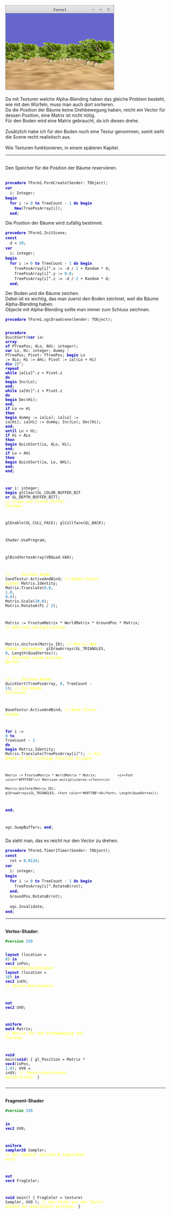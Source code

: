 <html>
<img src="image.png" alt="Selfhtml"><br><br>
Da mit Texturen welche Alpha-Blending haben das gleiche Problem besteht, wie mit den Würfeln, muss man auch dort sortieren.<br>
Da die Position der Bäume keine Drehbewegung haben, reicht ein Vector für dessen Position, eine Matrix ist nicht nötig.<br>
Für den Boden wird eine Matrix gebraucht, da ich diesen drehe.<br>
<br>
Zusätzlich habe ich für den Boden noch eine Textur genommen, somit sieht die Scene recht realistisch aus.<br>
<br>
Wie Texturen funktionieren, in einem späteren Kapitel.<br>
<hr><br>
Den Speicher für die Position der Bäume reservieren.<br>
<pre><code>
<b><font color="0000BB">procedure</font></b> TForm1.FormCreate(Sender: TObject);
<b><font color="0000BB">var</font></b>
  i: Integer;
<b><font color="0000BB">begin</font></b>
  <b><font color="0000BB">for</font></b> i := <font color="#0077BB">0</font> <b><font color="0000BB">to</font></b> TreeCount - <font color="#0077BB">1</font> <b><font color="0000BB">do</font></b> <b><font color="0000BB">begin</font></b>
    <b><font color="0000BB">New</font></b>(TreePosArray[i]);
  <b><font color="0000BB">end</font></b>;</pre></code>
Die Position der Bäume  wird zufällig bestimmt.<br>
<pre><code><b><font color="0000BB">procedure</font></b> TForm1.InitScene;
<b><font color="0000BB">const</font></b>
  d = <font color="#0077BB">10</font>;
<b><font color="0000BB">var</font></b>
  i: integer;
<b><font color="0000BB">begin</font></b>
  <b><font color="0000BB">for</font></b> i := <font color="#0077BB">0</font> <b><font color="0000BB">to</font></b> TreeCount - <font color="#0077BB">1</font> <b><font color="0000BB">do</font></b> <b><font color="0000BB">begin</font></b>
    TreePosArray[i]^.x := -d / <font color="#0077BB">2</font> + Random * d;
    TreePosArray[i]^.y := <font color="#0077BB">0</font>.<font color="#0077BB">0</font>;
    TreePosArray[i]^.z := -d / <font color="#0077BB">2</font> + Random * d;
  <b><font color="0000BB">end</font></b>;</pre></code>
Der Boden und die Bäume zeichen.<br>
Dabei ist es wichtig, das man zuerst den Boden zeichnet, weil die Bäume Alpha-Blending haben.<br>
Objecte mit Alpha-Blending sollte man immer zum Schluss zeichnen.<br>
<pre><code><b><font color="0000BB">procedure</font></b> TForm1.ogcDrawScene(Sender: TObject);

  <b><font color="0000BB">procedure</font></b> QuickSort(<b><font color="0000BB">var</font></b> ia: <b><font color="0000BB">array</font></b> <b><font color="0000BB">of</font></b> PTreePos; ALo, AHi: integer);
  <b><font color="0000BB">var</font></b>
    Lo, Hi: integer;
    dummy : PTreePos;
    Pivot: TTreePos;
  <b><font color="0000BB">begin</font></b>
    Lo := ALo;
    Hi := AHi;
    Pivot := ia[(Lo + Hi) <b><font color="0000BB">div</font></b> <font color="#0077BB">2</font>]^;
    <b><font color="0000BB">repeat</font></b>
      <b><font color="0000BB">while</font></b> ia[Lo]^.z < Pivot.z <b><font color="0000BB">do</font></b> <b><font color="0000BB">begin</font></b>
        Inc(Lo);
      <b><font color="0000BB">end</font></b>;
      <b><font color="0000BB">while</font></b> ia[Hi]^.z > Pivot.z <b><font color="0000BB">do</font></b> <b><font color="0000BB">begin</font></b>
        Dec(Hi);
      <b><font color="0000BB">end</font></b>;
      <b><font color="0000BB">if</font></b> Lo <= Hi <b><font color="0000BB">then</font></b> <b><font color="0000BB">begin</font></b>
        dummy := ia[Lo];
        ia[Lo] := ia[Hi];
        ia[Hi] := dummy;
        Inc(Lo);
        Dec(Hi);
      <b><font color="0000BB">end</font></b>;
    <b><font color="0000BB">until</font></b> Lo > Hi;
    <b><font color="0000BB">if</font></b> Hi > ALo <b><font color="0000BB">then</font></b> <b><font color="0000BB">begin</font></b>
      QuickSort(ia, ALo, Hi);
    <b><font color="0000BB">end</font></b>;
    <b><font color="0000BB">if</font></b> Lo < AHi <b><font color="0000BB">then</font></b> <b><font color="0000BB">begin</font></b>
      QuickSort(ia, Lo, AHi);
    <b><font color="0000BB">end</font></b>;
  <b><font color="0000BB">end</font></b>;

<b><font color="0000BB">var</font></b>
  i: integer;
<b><font color="0000BB">begin</font></b>
  glClear(GL_COLOR_BUFFER_BIT <b><font color="0000BB">or</font></b> GL_DEPTH_BUFFER_BIT);        <i><font color="#FFFF00">// Frame und Tiefen-Puffer löschen.</font></i>

  glEnable(GL_CULL_FACE);
  glCullface(GL_BACK);

  Shader.UseProgram;

  glBindVertexArray(VBQuad.VAO);

  <i><font color="#FFFF00">// --- Zeichne Boden</font></i>
  SandTextur.ActiveAndBind;                                   <i><font color="#FFFF00">// Boden-Textur binden</font></i>
  Matrix.Identity;
  Matrix.Translate(<font color="#0077BB">0</font>.<font color="#0077BB">0</font>, <font color="#0077BB">1</font>.<font color="#0077BB">0</font>, <font color="#0077BB">0</font>.<font color="#0077BB">0</font>);
  Matrix.Scale(<font color="#0077BB">10</font>.<font color="#0077BB">0</font>);
  Matrix.RotateA(Pi / <font color="#0077BB">2</font>);

  Matrix := FrustumMatrix * WorldMatrix * GroundPos * Matrix; <i><font color="#FFFF00">// Matrizen multiplizieren.</font></i>

  Matrix.Uniform(Matrix_ID);                                  <i><font color="#FFFF00">// Matrix dem Shader übergeben.</font></i>
  glDrawArrays(GL_TRIANGLES, <font color="#0077BB">0</font>, Length(QuadVertex));      <i><font color="#FFFF00">// Zeichnet einen kleinen Würfel.</font></i>

  <i><font color="#FFFF00">// --- Zeichne Bäume</font></i>
  QuickSort(TreePosArray, <font color="#0077BB">0</font>, TreeCount - <font color="#0077BB">1</font>);                  <i><font color="#FFFF00">// Die Bäume sortieren.</font></i>

  BaumTextur.ActiveAndBind;                                   <i><font color="#FFFF00">// Baum-Textur binden</font></i>

  <b><font color="0000BB">for</font></b> i := <font color="#0077BB">0</font> <b><font color="0000BB">to</font></b> TreeCount - <font color="#0077BB">1</font> <b><font color="0000BB">do</font></b> <b><font color="0000BB">begin</font></b>
    Matrix.Identity;
    Matrix.Translate(TreePosArray[i]^);                       <i><font color="#FFFF00">// Die Bäume an die richtige Position bringen</font></i>

    Matrix := FrustumMatrix * WorldMatrix * Matrix;           <i><font color="#FFFF00">// Matrizen multiplizieren.</font></i>

    Matrix.Uniform(Matrix_ID);
    glDrawArrays(GL_TRIANGLES, <font color="#0077BB">0</font>, Length(QuadVertex));
  <b><font color="0000BB">end</font></b>;

  ogc.SwapBuffers;
<b><font color="0000BB">end</font></b>;</pre></code>
Da sieht man, das es reicht nur den Vector zu drehen.<br>
<pre><code><b><font color="0000BB">procedure</font></b> TForm1.Timer1Timer(Sender: TObject);
<b><font color="0000BB">const</font></b>
  rot = <font color="#0077BB">0</font>.<font color="#0077BB">0134</font>;
<b><font color="0000BB">var</font></b>
  i: integer;
<b><font color="0000BB">begin</font></b>
  <b><font color="0000BB">for</font></b> i := <font color="#0077BB">0</font> <b><font color="0000BB">to</font></b> TreeCount - <font color="#0077BB">1</font> <b><font color="0000BB">do</font></b> <b><font color="0000BB">begin</font></b>
    TreePosArray[i]^.RotateB(rot);
  <b><font color="0000BB">end</font></b>;
  GroundPos.RotateB(rot);

  ogc.Invalidate;
<b><font color="0000BB">end</font></b>;</pre></code>
<hr><br>
<b>Vertex-Shader:</b><br>
<pre><code><b><font color="#008800">#version</font></b> <font color="#0077BB">330</font>

<b><font color="0000BB">layout</font></b> (location =  <font color="#0077BB">0</font>) <b><font color="0000BB">in</font></b> <b><font color="0000BB">vec3</font></b> inPos; <i><font color="#FFFF00">// Vertex-Koordinaten</font></i>
<b><font color="0000BB">layout</font></b> (location = <font color="#0077BB">10</font>) <b><font color="0000BB">in</font></b> <b><font color="0000BB">vec2</font></b> inUV;  <i><font color="#FFFF00">// Textur-Koordinaten</font></i>

<b><font color="0000BB">out</font></b> <b><font color="0000BB">vec2</font></b> UV0;

<b><font color="0000BB">uniform</font></b> <b><font color="0000BB">mat4</font></b> Matrix;                  <i><font color="#FFFF00">// Matrix für die Drehbewegung und Frustum.</font></i>

<b><font color="0000BB">void</font></b> main(<b><font color="0000BB">void</font></b>)
{
  gl_Position = Matrix * <b><font color="0000BB">vec4</font></b>(inPos, <font color="#0077BB">1</font>.<font color="#0077BB">0</font>);
  UV0         = inUV;                 <i><font color="#FFFF00">// Textur-Koordinaten weiterleiten.</font></i>
}
</pre></code>
<hr><br>
<b>Fragment-Shader</b><br>
<pre><code><b><font color="#008800">#version</font></b> <font color="#0077BB">330</font>

<b><font color="0000BB">in</font></b> <b><font color="0000BB">vec2</font></b> UV0;

<b><font color="0000BB">uniform</font></b> <b><font color="0000BB">sampler2D</font></b> Sampler;              <i><font color="#FFFF00">// Der Sampler welchem 0 zugeordnet wird.</font></i>

<b><font color="0000BB">out</font></b> <b><font color="0000BB">vec4</font></b> FragColor;

<b><font color="0000BB">void</font></b> main()
{
  FragColor = texture( Sampler, UV0 );  <i><font color="#FFFF00">// Die Farbe aus der Textur anhand der Koordinten auslesen.</font></i>
}
</pre></code>

</html>
